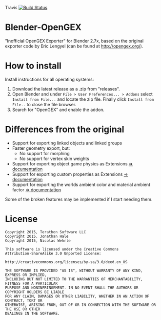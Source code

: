 Travis [![Build Status](https://travis-ci.org/Squareys/Blender-OpenGEX.svg?branch=master)](https://travis-ci.org/Squareys/Blender-OpenGEX)
# Blender-OpenGEX
"Inofficial OpenGEX Exporter" for Blender 2.7x, based on the original exporter code by Eric Lengyel (can be found at http://opengex.org/).

# How to install

Install instructions for all operating systems:
 1. Download the latest release as a .zip from "releases".
 2. Open Blender and under `File > User Preferences... > Addons` select `Install from File...` and locate the zip file.
 Finally click `Install from File..` to close the file browser.
 3. Search for "OpenGEX" and enable the addon.

# Differences from the original

* Support for exporting linked objects and linked groups
* Faster geometry export, but:
  * No support for morphing
  * No support for vertex skin weights
* Support for exporting object game physics as Extensions [=> documentation](https://github.com/Squareys/Blender-OpenGEX/wiki/PhysicsMaterial-Extension)
* Support for exporting custom properties as Extensions [=> documentation](https://github.com/Squareys/Blender-OpenGEX/wiki/Property-Extension)
* Support for exporting the worlds ambient color and material ambient factor [=> documentation](https://github.com/Squareys/Blender-OpenGEX/wiki/Ambient-Colors)

Some of the broken features may be implemented if I start needing them.

# License

```
Copyright 2015, Terathon Software LLC
Copyright 2015, Jonathan Hale
Copyright 2015, Nicolas Wehrle

This software is licensed under the Creative Commons
Attribution-ShareAlike 3.0 Unported License:

http://creativecommons.org/licenses/by-sa/3.0/deed.en_US

THE SOFTWARE IS PROVIDED "AS IS", WITHOUT WARRANTY OF ANY KIND, EXPRESS OR IMPLIED,
INCLUDING BUT NOT LIMITED TO THE WARRANTIES OF MERCHANTABILITY, FITNESS FOR A PARTICULAR
PURPOSE AND NONINFRINGEMENT. IN NO EVENT SHALL THE AUTHORS OR COPYRIGHT HOLDERS BE LIABLE
FOR ANY CLAIM, DAMAGES OR OTHER LIABILITY, WHETHER IN AN ACTION OF CONTRACT, TORT OR
OTHERWISE, ARISING FROM, OUT OF OR IN CONNECTION WITH THE SOFTWARE OR THE USE OR OTHER
DEALINGS IN THE SOFTWARE.
```
